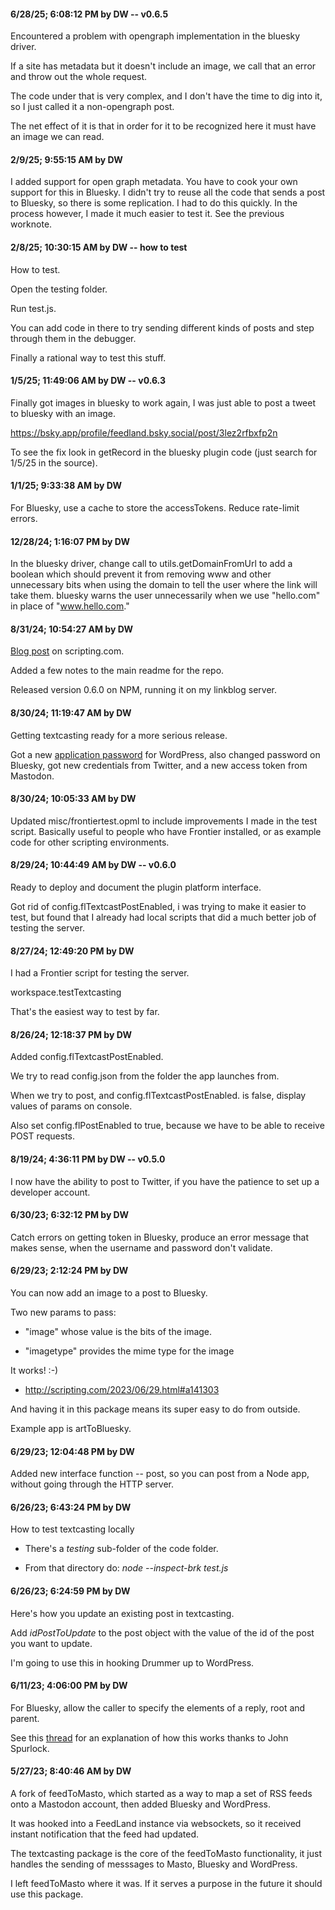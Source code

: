 #### 6/28/25; 6:08:12 PM by DW -- v0.6.5

Encountered a problem with opengraph implementation in the bluesky driver. 

If a site has metadata but it doesn't include an image, we call that an error and throw out the whole request. 

The code under that is very complex, and I don't have the time to dig into it, so I just called it a non-opengraph post.

The net effect of it is that in order for it to be recognized here it must have an image we can read.

#### 2/9/25; 9:55:15 AM by DW

I added support for open graph metadata. You have to cook your own support for this in Bluesky. I didn't try to reuse all the code that sends a post to Bluesky, so there is some replication. I had to do this quickly. In the process however, I made it much easier to test it. See the previous worknote. 

#### 2/8/25; 10:30:15 AM by DW -- how to test

How to test. 

Open the testing folder.

Run test.js.

You can add code in there to try sending different kinds of posts and step through them in the debugger.

Finally a rational way to test this stuff. 

#### 1/5/25; 11:49:06 AM by DW -- v0.6.3

Finally got images in bluesky to work again, I was just able to post a tweet to bluesky with an image.

https://bsky.app/profile/feedland.bsky.social/post/3lez2rfbxfp2n

To see the fix look in getRecord in the bluesky plugin code (just search for 1/5/25 in the source).

#### 1/1/25; 9:33:38 AM by DW

For Bluesky, use a cache to store the accessTokens. Reduce rate-limit errors. 

#### 12/28/24; 1:16:07 PM by DW

In the bluesky driver, change call to utils.getDomainFromUrl to add a boolean which should prevent it from removing www and other unnecessary bits when using the domain to tell the user where the link will take them. bluesky warns the user unnecessarily when we use "hello.com" in place of "www.hello.com."

#### 8/31/24; 10:54:27 AM by DW

<a href="http://scripting.com/2024/08/31/141919.html">Blog post</a> on scripting.com.

Added a few notes to the main readme for the repo.

Released version 0.6.0 on NPM, running it on my linkblog server.

#### 8/30/24; 11:19:47 AM by DW

Getting textcasting ready for a more serious release.

Got a new <a href="https://wordpress.com/me/security/two-step">application password</a> for WordPress, also changed password on Bluesky, got new credentials from Twitter, and a new access token from Mastodon.

#### 8/30/24; 10:05:33 AM by DW

Updated misc/frontiertest.opml to include improvements I made in the test script. Basically useful to people who have Frontier installed, or as example code for other scripting environments. 

#### 8/29/24; 10:44:49 AM by DW -- v0.6.0

Ready to deploy and document the plugin platform interface.

Got rid of config.flTextcastPostEnabled, i was trying to make it easier to test, but found that I already had local scripts that did a much better job of testing the server. 

#### 8/27/24; 12:49:20 PM by DW

I had a Frontier script for testing the server.

workspace.testTextcasting

That's the easiest way to test by far.

#### 8/26/24; 12:18:37 PM by DW

Added config.flTextcastPostEnabled.

We try to read config.json from the folder the app launches from.

When we try to post, and config.flTextcastPostEnabled. is false, display values of params on console.

Also set config.flPostEnabled to true, because we have to be able to receive POST requests.

#### 8/19/24; 4:36:11 PM by DW -- v0.5.0

I now have the ability to post to Twitter, if you have the patience to set up a developer account. 

#### 6/30/23; 6:32:12 PM by DW

Catch errors on getting token in Bluesky, produce an error message that makes sense, when the username and password don't validate. 

#### 6/29/23; 2:12:24 PM by DW

You can now add an image to a post to Bluesky. 

Two new params to pass:

* "image" whose value is the bits of the image.

* "imagetype" provides the mime type for the image

It works! :-)

* http://scripting.com/2023/06/29.html#a141303

And having it in this package means its super easy to do from outside. 

Example app is artToBluesky.

#### 6/29/23; 12:04:48 PM by DW

Added new interface function -- post, so you can post from a Node app, without going through the HTTP server. 

#### 6/26/23; 6:43:24 PM by DW

How to test textcasting locally

* There's a <i>testing</i> sub-folder of the code folder. 

* From that directory do: <i>node --inspect-brk test.js</i>

#### 6/26/23; 6:24:59 PM by DW

Here's how you update an existing post in textcasting. 

Add <i>idPostToUpdate</i> to the post object with the value of the id of the post you want to update. 

I'm going to use this in hooking Drummer up to WordPress. 

#### 6/11/23; 4:06:00 PM by DW

For Bluesky, allow the caller to specify the elements of a reply, root and parent.

See this <a href="https://github.com/scripting/blue.feedland/issues/14#issuecomment-1586214930">thread</a> for an explanation of how this works thanks to John Spurlock.

#### 5/27/23; 8:40:46 AM by DW

A fork of feedToMasto, which started as a way to map a set of RSS feeds onto a Mastodon account, then added Bluesky and WordPress. 

It was hooked into a FeedLand instance via websockets, so it received instant notification that the feed had updated.

The textcasting package is the core of the feedToMasto functionality, it just handles the sending of messsages to Masto, Bluesky and WordPress. 

I left feedToMasto where it was. If it serves a purpose in the future it should use this package.

